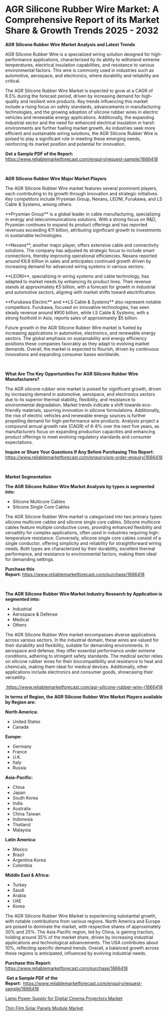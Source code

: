 <p><h1>AGR Silicone Rubber Wire Market: A Comprehensive Report of its Market Share & Growth Trends 2025 - 2032</h1></p><p><strong>AGR Silicone Rubber Wire Market Analysis and Latest Trends</strong></p>
<p><p>AGR Silicone Rubber Wire is a specialized wiring solution designed for high-performance applications, characterized by its ability to withstand extreme temperatures, electrical insulation capabilities, and resistance to various environmental factors. This wire is commonly used in industries such as automotive, aerospace, and electronics, where durability and reliability are critical.</p><p>The AGR Silicone Rubber Wire Market is expected to grow at a CAGR of 6.5% during the forecast period, driven by increasing demand for high-quality and resilient wire products. Key trends influencing this market include a rising focus on safety standards, advancements in manufacturing technologies, and the growing adoption of silicone rubber wires in electric vehicles and renewable energy applications. Additionally, the expanding industrial sector and the need for enhanced electrical insulation in harsh environments are further fueling market growth. As industries seek more efficient and sustainable wiring solutions, the AGR Silicone Rubber Wire is poised to play a significant role in meeting these emerging needs, reinforcing its market position and potential for innovation.</p></p>
<p><strong>Get a Sample PDF of the Report:&nbsp;</strong> <a href="https://www.reliablemarketforecast.com/enquiry/request-sample/1666418?utm_campaign=1842&utm_medium=2&utm_source=Github&utm_content=ia&utm_term=14022025&utm_id=agr-silicone-rubber-wire">https://www.reliablemarketforecast.com/enquiry/request-sample/1666418</a></p>
<p>&nbsp;</p>
<p><strong>AGR Silicone Rubber Wire Major Market Players</strong></p>
<p><p>The AGR Silicone Rubber Wire market features several prominent players, each contributing to its growth through innovation and strategic initiatives. Key competitors include Prysmian Group, Nexans, LEONI, Furukawa, and LS Cable & Systems, among others.</p><p>**Prysmian Group** is a global leader in cable manufacturing, specializing in energy and telecommunications solutions. With a strong focus on R&D, Prysmian continues to expand its product offerings and has reported revenues exceeding €11 billion, attributing significant growth to investments in sustainable technologies. </p><p>**Nexans**, another major player, offers extensive cable and connectivity solutions. The company has adjusted its strategic focus to include smart connections, thereby improving operational efficiencies. Nexans reported around €6.8 billion in sales and anticipates continued growth driven by increasing demand for advanced wiring systems in various sectors.</p><p>**LEONI**, specializing in wiring systems and cable technology, has adapted to market needs by enhancing its product lines. Their revenue stands at approximately €5 billion, with a forecast for growth in industrial and automotive sectors, aligning with market shifts toward electrification.</p><p>**Furukawa Electric** and **LS Cable & Systems** also represent notable competitors. Furukawa, focused on innovative technologies, has seen steady revenue around ¥900 billion, while LS Cable & Systems, with a strong foothold in Asia, reports sales of approximately $5 billion.</p><p>Future growth in the AGR Silicone Rubber Wire market is fueled by increasing applications in automotive, electronics, and renewable energy sectors. The global emphasis on sustainability and energy efficiency positions these companies favorably as they adapt to evolving market demands. Overall, the market is expected to flourish, driven by continuous innovations and expanding consumer bases worldwide.</p></p>
<p>&nbsp;</p>
<p><strong>What Are The Key Opportunities For AGR Silicone Rubber Wire Manufacturers?</strong></p>
<p><p>The AGR silicone rubber wire market is poised for significant growth, driven by increasing demand in automotive, aerospace, and electronics sectors due to its superior thermal stability, flexibility, and resistance to environmental degradation. Market trends indicate a shift towards eco-friendly materials, spurring innovation in silicone formulations. Additionally, the rise of electric vehicles and renewable energy sources is further propelling demand for high-performance wire products. Analysts project a compound annual growth rate (CAGR) of 6-8% over the next five years, as manufacturers focus on expanding production capacities and enhancing product offerings to meet evolving regulatory standards and consumer expectations.</p></p>
<p><strong>Inquire or Share Your Questions If Any Before Purchasing This Report:</strong> <a href="https://www.reliablemarketforecast.com/enquiry/pre-order-enquiry/1666418?utm_campaign=1842&utm_medium=2&utm_source=Github&utm_content=ia&utm_term=14022025&utm_id=agr-silicone-rubber-wire">https://www.reliablemarketforecast.com/enquiry/pre-order-enquiry/1666418</a></p>
<p>&nbsp;</p>
<p><strong>Market Segmentation</strong></p>
<p><strong>The AGR Silicone Rubber Wire Market Analysis by types is segmented into:</strong></p>
<p><ul><li>Silicone Multicore Cables</li><li>Silicone Single Core Cables</li></ul></p>
<p><p>The AGR Silicone Rubber Wire market is categorized into two primary types: silicone multicore cables and silicone single core cables. Silicone multicore cables feature multiple conductive cores, providing enhanced flexibility and versatility for complex applications, often used in industries requiring high-temperature resistance. Conversely, silicone single core cables consist of a single conductor, offering simplicity and reliability for straightforward wiring needs. Both types are characterized by their durability, excellent thermal performance, and resistance to environmental factors, making them ideal for demanding settings.</p></p>
<p><strong>Purchase this Report:&nbsp;</strong><a href="https://www.reliablemarketforecast.com/purchase/1666418?utm_campaign=1842&utm_medium=2&utm_source=Github&utm_content=ia&utm_term=14022025&utm_id=agr-silicone-rubber-wire">https://www.reliablemarketforecast.com/purchase/1666418</a></p>
<p>&nbsp;</p>
<p><strong>The AGR Silicone Rubber Wire Market Industry Research by Application is segmented into:</strong></p>
<p><ul><li>Industrial</li><li>Aerospace & Defense</li><li>Medical</li><li>Others</li></ul></p>
<p><p>The AGR Silicone Rubber Wire market encompasses diverse applications across various sectors. In the industrial domain, these wires are valued for their durability and flexibility, suitable for demanding environments. In aerospace and defense, they offer essential performance under extreme conditions, adhering to stringent safety standards. The medical sector relies on silicone rubber wires for their biocompatibility and resistance to heat and chemicals, making them ideal for medical devices. Additionally, other applications include electronics and consumer goods, showcasing their versatility.</p></p>
<p><a href="https://www.reliablemarketforecast.com/agr-silicone-rubber-wire-r1666418?utm_campaign=1842&utm_medium=2&utm_source=Github&utm_content=ia&utm_term=14022025&utm_id=agr-silicone-rubber-wire">&nbsp;https://www.reliablemarketforecast.com/agr-silicone-rubber-wire-r1666418</a></p>
<p><strong>In terms of Region, the AGR Silicone Rubber Wire Market Players available by Region are:</strong></p>
<p>
    <p> <strong> North America: </strong>
        <ul>
            <li>United States</li>
            <li>Canada</li>
        </ul>
        </p> 
    <p> <strong> Europe: </strong>
        <ul>
            <li>Germany</li>
            <li>France</li>
            <li>U.K.</li>
            <li>Italy</li>
            <li>Russia</li>
        </ul>
        </p> 
    <p> <strong> Asia-Pacific: </strong>
        <ul>
            <li>China</li>
            <li>Japan</li>
            <li>South Korea</li>
            <li>India</li>
            <li>Australia</li>
            <li>China Taiwan</li>
            <li>Indonesia</li>
            <li>Thailand</li>
            <li>Malaysia</li>
        </ul>
        </p> 
    <p> <strong> Latin America: </strong>
        <ul>
            <li>Mexico</li>
            <li>Brazil</li>
            <li>Argentina Korea</li>
            <li>Colombia</li>
        </ul>
        </p> 
    <p> <strong> Middle East & Africa: </strong>
        <ul>
            <li>Turkey</li>
            <li>Saudi</li>
            <li>Arabia</li>
            <li>UAE</li>
            <li>Korea</li>
        </ul>
    </p>
    </p>
<p><p>The AGR Silicone Rubber Wire Market is experiencing substantial growth, with notable contributions from various regions. North America and Europe are poised to dominate the market, with respective shares of approximately 30% and 25%. The Asia-Pacific region, led by China, is gaining traction, holding around 35% of the market share, driven by increasing industrial applications and technological advancements. The USA contributes about 10%, reflecting specific demand trends. Overall, a balanced growth across these regions is anticipated, influenced by evolving industrial needs.</p></p>
<p><strong>Purchase this Report: </strong><a href="https://www.reliablemarketforecast.com/purchase/1666418?utm_campaign=1842&utm_medium=2&utm_source=Github&utm_content=ia&utm_term=14022025&utm_id=agr-silicone-rubber-wire">https://www.reliablemarketforecast.com/purchase/1666418</a></p>
<p>&nbsp;<strong>Get a Sample PDF of the Report:&nbsp;&nbsp;</strong><a href="https://www.reliablemarketforecast.com/enquiry/request-sample/1666418?utm_campaign=1842&utm_medium=2&utm_source=Github&utm_content=ia&utm_term=14022025&utm_id=agr-silicone-rubber-wire">https://www.reliablemarketforecast.com/enquiry/request-sample/1666418</a></p>
<p><strong></strong></p>
<p><p><a href="https://github.com/gulaimolin/Market-Research-Report-List-7/blob/main/lamp-power-supply-for-digital-cinema-projectors-market.md?utm_campaign=1842&utm_medium=2&utm_source=Github&utm_content=ia&utm_term=14022025&utm_id=agr-silicone-rubber-wire">Lamp Power Supply for Digital Cinema Projectors Market</a></p><p><a href="https://github.com/kryshaprilbb/Market-Research-Report-List-1/blob/main/thin-film-solar-panels-module-market.md?utm_campaign=1842&utm_medium=2&utm_source=Github&utm_content=ia&utm_term=14022025&utm_id=agr-silicone-rubber-wire">Thin Film Solar Panels Module Market</a></p></p>